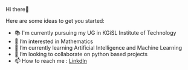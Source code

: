 Hi there👋


Here are some ideas to get you started:


- 📚 I'm currently pursuing my UG in KGiSL Institute of Technology
- 👀 I’m interested in Mathematics
- 🌱 I’m currently learning Artificial Intelligence and Machine Learning
- 💞️ I’m looking to collaborate on python based projects
- 📫 How to reach me : [LinkdIn](https://www.linkedin.com/in/kalaiselvi-selvam-513256255/) 

